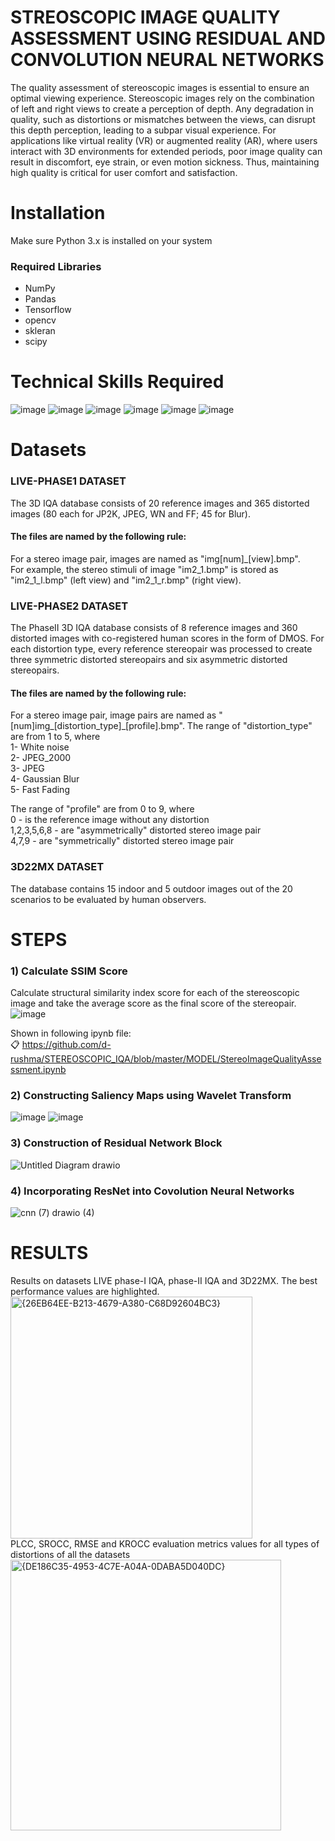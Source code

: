 # **STREOSCOPIC IMAGE QUALITY ASSESSMENT USING RESIDUAL AND CONVOLUTION NEURAL NETWORKS**
The quality assessment of stereoscopic images is essential to ensure an optimal viewing experience. Stereoscopic images rely on the combination of left and right views to create a perception of depth. Any degradation in quality, such as distortions or mismatches between the views, can disrupt this depth perception, leading to a subpar visual experience. For applications like virtual reality (VR) or augmented reality (AR), where users interact with 3D environments for extended periods, poor image quality can result in discomfort, eye strain, or even motion sickness. Thus, maintaining high quality is critical for user comfort and satisfaction.
# **Installation**
Make sure Python 3.x is installed on your system
### Required Libraries
- NumPy
- Pandas
- Tensorflow
- opencv
- skleran
- scipy
# **Technical Skills Required**
![image](https://github.com/user-attachments/assets/c6cb1854-cd07-4ffb-9e30-221c4dad5f55)
![image](https://github.com/user-attachments/assets/69580c2b-9bd1-4d7f-acf2-77adfc5f269d)
![image](https://github.com/user-attachments/assets/bcc173a9-57f2-4eb7-81c2-5ed14c311126)
![image](https://github.com/user-attachments/assets/69c76f61-e447-4350-b403-03e6c0562eed)
![image](https://github.com/user-attachments/assets/47ddf927-fb69-40db-a481-acf5f330cefe)
![image](https://github.com/user-attachments/assets/4ad2a81c-3502-4c62-94fc-f0e8fa8d5ff4)

# **Datasets**
### LIVE-PHASE1 DATASET
The 3D IQA database consists of 20 reference images and 365 distorted images (80 each for JP2K, JPEG, WN and FF; 45 for Blur).  
#### The files are named by the following rule:
For a stereo image pair, images are named as "img[num]_[view].bmp".    
For example, the stereo stimuli of image "im2_1.bmp" is stored as "im2_1_l.bmp" (left view) and "im2_1_r.bmp" (right view).
### LIVE-PHASE2 DATASET
The PhaseII 3D IQA database consists of 8 reference images and 360 distorted images with co-registered human scores in the form of DMOS. For each distortion type, every reference stereopair was processed to create three symmetric distorted stereopairs and six asymmetric distorted stereopairs.
#### The files are named by the following rule:  
For a stereo image pair, image pairs are named as "[num]img_[distortion_type]_[profile].bmp".
The range of "distortion_type" are from 1 to 5, where   
1- White noise  
2- JPEG_2000  
3- JPEG  
4- Gaussian Blur  
5- Fast Fading  

The range of "profile" are from 0 to 9, where  
0 - is the reference image without any distortion   
1,2,3,5,6,8 - are "asymmetrically" distorted stereo image pair  
4,7,9 - are "symmetrically" distorted stereo image pair  
### 3D22MX DATASET
The database contains 15 indoor and 5 outdoor images out of the 20 scenarios to be evaluated by human observers.  
# **STEPS**
### 1) Calculate SSIM Score
Calculate structural similarity index score for each of the stereoscopic image and take the average score as the final score of the stereopair.
![image](https://github.com/user-attachments/assets/226c41cf-bc06-4aa0-b1ff-98719749778e)

Shown in following ipynb file:  
📋 https://github.com/d-rushma/STEREOSCOPIC_IQA/blob/master/MODEL/StereoImageQualityAssessment.ipynb  
### 2) Constructing Saliency Maps using Wavelet Transform
![image](https://github.com/user-attachments/assets/08e1cee3-8f84-4ea8-a378-5063c187f406)
![image](https://github.com/user-attachments/assets/e4c8796a-2745-4c33-949e-23efbfe457e6)
### 3) Construction of Residual Network Block
![Untitled Diagram drawio](https://github.com/user-attachments/assets/4459888d-fd20-4421-aa37-80a14b7b50ae)
### 4) Incorporating ResNet into Covolution Neural Networks
![cnn (7) drawio (4)](https://github.com/user-attachments/assets/c23ad734-844e-496f-9f5d-3db7e5a253a4)
# **RESULTS**
Results on datasets LIVE phase-I IQA, phase-II IQA and 3D22MX. The best performance values are highlighted. 
<img width="387" alt="{26EB64EE-B213-4679-A380-C68D92604BC3}" src="https://github.com/user-attachments/assets/b494dcd8-7673-438f-832b-a25995800752" />  
PLCC, SROCC, RMSE and KROCC evaluation metrics values for all types of distortions of all the datasets
<img width="433" alt="{DE186C35-4953-4C7E-A04A-0DABA5D040DC}" src="https://github.com/user-attachments/assets/28f99879-21ab-4d90-a6aa-0a668aae2e5d" />
